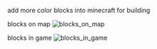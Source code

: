 add more color blocks into minecraft for building

blocks on map
![blocks_on_map](https://github.com/user-attachments/assets/5d763f62-02b4-4e35-92e0-76b5d02d56f3)

blocks in game
![blocks_in_game](https://github.com/user-attachments/assets/d331db28-4a1e-4b31-8dc3-ef60fb7690f4)
